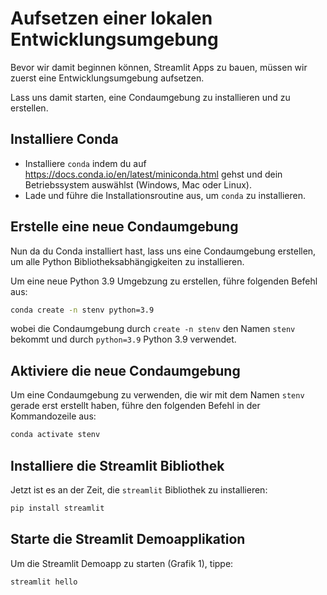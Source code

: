 # Aufsetzen einer lokalen Entwicklungsumgebung

Bevor wir damit beginnen können, Streamlit Apps zu bauen, müssen wir zuerst eine Entwicklungsumgebung aufsetzen.

Lass uns damit starten, eine Condaumgebung zu installieren und zu erstellen.

## **Installiere Conda**
- Installiere `conda` indem du auf https://docs.conda.io/en/latest/miniconda.html gehst und dein Betriebssystem auswählst (Windows, Mac oder Linux).
- Lade und führe die Installationsroutine aus, um `conda` zu installieren.

## **Erstelle eine neue Condaumgebung**
Nun da du Conda installiert hast, lass uns eine Condaumgebung erstellen, um alle Python
Bibliotheksabhängigkeiten zu installieren.

Um eine neue Python 3.9 Umgebzung zu erstellen, führe folgenden Befehl aus:
```bash
conda create -n stenv python=3.9
```

wobei die Condaumgebung durch `create -n stenv` den Namen `stenv` bekommt und durch `python=3.9` Python 3.9 verwendet.

## **Aktiviere die neue Condaumgebung**

Um eine Condaumgebung zu verwenden, die wir mit dem Namen `stenv` gerade erst erstellt haben, führe den folgenden Befehl in der Kommandozeile aus:

```bash
conda activate stenv
```

## **Installiere die Streamlit Bibliothek**
Jetzt ist es an der Zeit, die `streamlit` Bibliothek zu installieren:
```bash
pip install streamlit
```

## **Starte die Streamlit Demoapplikation**
Um die Streamlit Demoapp zu starten (Grafik 1), tippe:
```bash
streamlit hello
```
